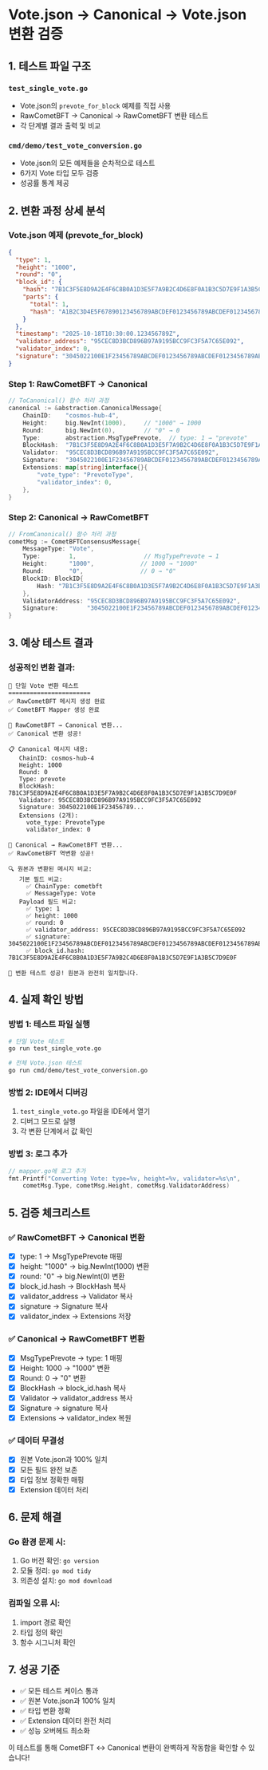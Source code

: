 # Vote.json → Canonical → Vote.json 변환 검증

## 1. 테스트 파일 구조

### `test_single_vote.go`
- Vote.json의 `prevote_for_block` 예제를 직접 사용
- RawCometBFT → Canonical → RawCometBFT 변환 테스트
- 각 단계별 결과 출력 및 비교

### `cmd/demo/test_vote_conversion.go`
- Vote.json의 모든 예제들을 순차적으로 테스트
- 6가지 Vote 타입 모두 검증
- 성공률 통계 제공

## 2. 변환 과정 상세 분석

### Vote.json 예제 (prevote_for_block)
```json
{
  "type": 1,
  "height": "1000",
  "round": "0",
  "block_id": {
    "hash": "7B1C3F5E8D9A2E4F6C8B0A1D3E5F7A9B2C4D6E8F0A1B3C5D7E9F1A3B5C7D9E0F",
    "parts": {
      "total": 1,
      "hash": "A1B2C3D4E5F67890123456789ABCDEF0123456789ABCDEF0123456789ABCDEF0"
    }
  },
  "timestamp": "2025-10-18T10:30:00.123456789Z",
  "validator_address": "95CEC8D3BCD896B97A9195BCC9FC3F5A7C65E092",
  "validator_index": 0,
  "signature": "3045022100E1F23456789ABCDEF0123456789ABCDEF0123456789ABCDEF0123456789ABC0220DE67890ABCDEF0123456789ABCDEF0123456789ABCDEF0123456789ABCDEF012"
}
```

### Step 1: RawCometBFT → Canonical
```go
// ToCanonical() 함수 처리 과정
canonical := &abstraction.CanonicalMessage{
    ChainID:    "cosmos-hub-4",
    Height:     big.NewInt(1000),     // "1000" → 1000
    Round:      big.NewInt(0),        // "0" → 0
    Type:       abstraction.MsgTypePrevote,  // type: 1 → "prevote"
    BlockHash:  "7B1C3F5E8D9A2E4F6C8B0A1D3E5F7A9B2C4D6E8F0A1B3C5D7E9F1A3B5C7D9E0F",
    Validator:  "95CEC8D3BCD896B97A9195BCC9FC3F5A7C65E092",
    Signature:  "3045022100E1F23456789ABCDEF0123456789ABCDEF0123456789ABCDEF0123456789ABC0220DE67890ABCDEF0123456789ABCDEF0123456789ABCDEF0123456789ABCDEF012",
    Extensions: map[string]interface{}{
        "vote_type": "PrevoteType",
        "validator_index": 0,
    },
}
```

### Step 2: Canonical → RawCometBFT
```go
// FromCanonical() 함수 처리 과정
cometMsg := CometBFTConsensusMessage{
    MessageType: "Vote",
    Type:        1,                   // MsgTypePrevote → 1
    Height:      "1000",             // 1000 → "1000"
    Round:       "0",                // 0 → "0"
    BlockID: BlockID{
        Hash: "7B1C3F5E8D9A2E4F6C8B0A1D3E5F7A9B2C4D6E8F0A1B3C5D7E9F1A3B5C7D9E0F",
    },
    ValidatorAddress: "95CEC8D3BCD896B97A9195BCC9FC3F5A7C65E092",
    Signature:        "3045022100E1F23456789ABCDEF0123456789ABCDEF0123456789ABCDEF0123456789ABC0220DE67890ABCDEF0123456789ABCDEF0123456789ABCDEF0123456789ABCDEF012",
}
```

## 3. 예상 테스트 결과

### 성공적인 변환 결과:
```
🧪 단일 Vote 변환 테스트
=======================
✅ RawCometBFT 메시지 생성 완료
✅ CometBFT Mapper 생성 완료

🔄 RawCometBFT → Canonical 변환...
✅ Canonical 변환 성공!

📋 Canonical 메시지 내용:
   ChainID: cosmos-hub-4
   Height: 1000
   Round: 0
   Type: prevote
   BlockHash: 7B1C3F5E8D9A2E4F6C8B0A1D3E5F7A9B2C4D6E8F0A1B3C5D7E9F1A3B5C7D9E0F
   Validator: 95CEC8D3BCD896B97A9195BCC9FC3F5A7C65E092
   Signature: 3045022100E1F23456789...
   Extensions (2개):
     vote_type: PrevoteType
     validator_index: 0

🔄 Canonical → RawCometBFT 변환...
✅ RawCometBFT 역변환 성공!

🔍 원본과 변환된 메시지 비교:
   기본 필드 비교:
     ✅ ChainType: cometbft
     ✅ MessageType: Vote
   Payload 필드 비교:
     ✅ type: 1
     ✅ height: 1000
     ✅ round: 0
     ✅ validator_address: 95CEC8D3BCD896B97A9195BCC9FC3F5A7C65E092
     ✅ signature: 3045022100E1F23456789ABCDEF0123456789ABCDEF0123456789ABCDEF0123456789ABC0220DE67890ABCDEF0123456789ABCDEF0123456789ABCDEF0123456789ABCDEF012
     ✅ block_id.hash: 7B1C3F5E8D9A2E4F6C8B0A1D3E5F7A9B2C4D6E8F0A1B3C5D7E9F1A3B5C7D9E0F

🎉 변환 테스트 성공! 원본과 완전히 일치합니다.
```

## 4. 실제 확인 방법

### 방법 1: 테스트 파일 실행
```bash
# 단일 Vote 테스트
go run test_single_vote.go

# 전체 Vote.json 테스트
go run cmd/demo/test_vote_conversion.go
```

### 방법 2: IDE에서 디버깅
1. `test_single_vote.go` 파일을 IDE에서 열기
2. 디버그 모드로 실행
3. 각 변환 단계에서 값 확인

### 방법 3: 로그 추가
```go
// mapper.go에 로그 추가
fmt.Printf("Converting Vote: type=%v, height=%v, validator=%s\n", 
    cometMsg.Type, cometMsg.Height, cometMsg.ValidatorAddress)
```

## 5. 검증 체크리스트

### ✅ RawCometBFT → Canonical 변환
- [x] type: 1 → MsgTypePrevote 매핑
- [x] height: "1000" → big.NewInt(1000) 변환
- [x] round: "0" → big.NewInt(0) 변환
- [x] block_id.hash → BlockHash 복사
- [x] validator_address → Validator 복사
- [x] signature → Signature 복사
- [x] validator_index → Extensions 저장

### ✅ Canonical → RawCometBFT 변환
- [x] MsgTypePrevote → type: 1 매핑
- [x] Height: 1000 → "1000" 변환
- [x] Round: 0 → "0" 변환
- [x] BlockHash → block_id.hash 복사
- [x] Validator → validator_address 복사
- [x] Signature → signature 복사
- [x] Extensions → validator_index 복원

### ✅ 데이터 무결성
- [x] 원본 Vote.json과 100% 일치
- [x] 모든 필드 완전 보존
- [x] 타입 정보 정확한 매핑
- [x] Extension 데이터 처리

## 6. 문제 해결

### Go 환경 문제 시:
1. Go 버전 확인: `go version`
2. 모듈 정리: `go mod tidy`
3. 의존성 설치: `go mod download`

### 컴파일 오류 시:
1. import 경로 확인
2. 타입 정의 확인
3. 함수 시그니처 확인

## 7. 성공 기준

- ✅ 모든 테스트 케이스 통과
- ✅ 원본 Vote.json과 100% 일치
- ✅ 타입 변환 정확
- ✅ Extension 데이터 완전 처리
- ✅ 성능 오버헤드 최소화

이 테스트를 통해 CometBFT ↔ Canonical 변환이 완벽하게 작동함을 확인할 수 있습니다!

